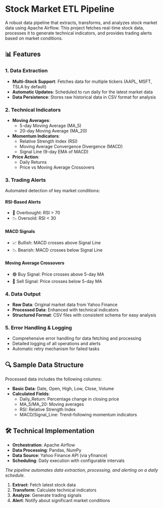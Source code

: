 # Stock Market ETL Pipeline

A robust data pipeline that extracts, transforms, and analyzes stock market data using Apache Airflow. This project fetches real-time stock data, processes it to generate technical indicators, and provides trading alerts based on market conditions.

## 📊 Features

### 1. Data Extraction
- **Multi-Stock Support**: Fetches data for multiple tickers (AAPL, MSFT, TSLA by default)
- **Automatic Updates**: Scheduled to run daily for the latest market data
- **Data Persistence**: Stores raw historical data in CSV format for analysis

### 2. Technical Indicators
- **Moving Averages**:
  - 5-day Moving Average (MA_5)
  - 20-day Moving Average (MA_20)
- **Momentum Indicators**:
  - Relative Strength Index (RSI)
  - Moving Average Convergence Divergence (MACD)
  - Signal Line (9-day EMA of MACD)
- **Price Action**:
  - Daily Returns
  - Price vs Moving Average Crossovers

### 3. Trading Alerts
Automated detection of key market conditions:

#### RSI-Based Alerts
- 🚨 Overbought: RSI > 70
- 📉 Oversold: RSI < 30

#### MACD Signals
- 📈 Bullish: MACD crosses above Signal Line
- 📉 Bearish: MACD crosses below Signal Line

#### Moving Average Crossovers
- 🟢 Buy Signal: Price crosses above 5-day MA
- 🔴 Sell Signal: Price crosses below 5-day MA

### 4. Data Output
- **Raw Data**: Original market data from Yahoo Finance
- **Processed Data**: Enhanced with technical indicators
- **Structured Format**: CSV files with consistent schema for easy analysis

### 5. Error Handling & Logging
- Comprehensive error handling for data fetching and processing
- Detailed logging of all operations and alerts
- Automatic retry mechanism for failed tasks

## 🔍 Sample Data Structure
Processed data includes the following columns:
- **Basic Data**: Date, Open, High, Low, Close, Volume
- **Calculated Fields**:
  - Daily_Return: Percentage change in closing price
  - MA_5/MA_20: Moving averages
  - RSI: Relative Strength Index
  - MACD/Signal_Line: Trend-following momentum indicators

## 🛠 Technical Implementation
- **Orchestration**: Apache Airflow
- **Data Processing**: Pandas, NumPy
- **Data Source**: Yahoo Finance API (via yfinance)
- **Scheduling**: Daily execution with configurable intervals

*The pipeline automates data extraction, processing, and alerting on a daily schedule.*

1. **Extract**: Fetch latest stock data
2. **Transform**: Calculate technical indicators
3. **Analyze**: Generate trading signals
4. **Alert**: Notify about significant market conditions


